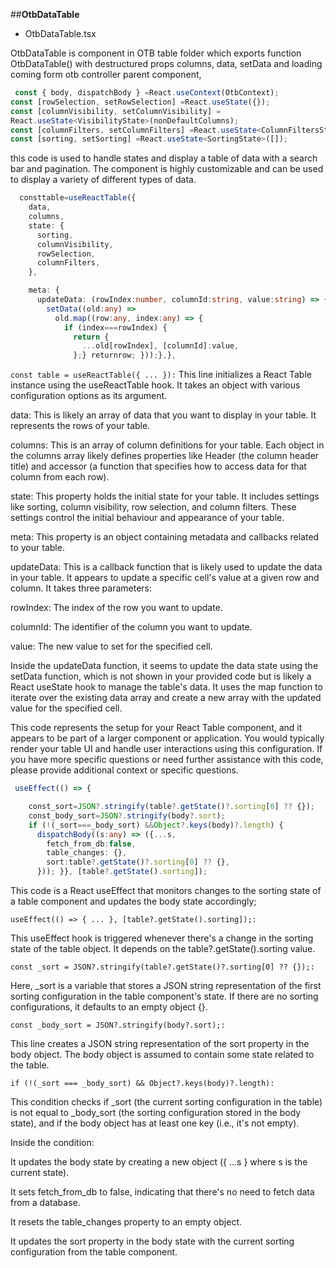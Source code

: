 ##**OtbDataTable**

- OtbDataTable.tsx

OtbDataTable is component in OTB table folder which exports function OtbDataTable() with destructured props columns, data, setData and loading coming form otb controller parent component,
```typescript
 const { body, dispatchBody } =React.useContext(OtbContext);
const [rowSelection, setRowSelection] =React.useState({});
const [columnVisibility, setColumnVisibility] =
React.useState<VisibilityState>(nonDefaultColumns);
const [columnFilters, setColumnFilters] =React.useState<ColumnFiltersState>([]);
const [sorting, setSorting] =React.useState<SortingState>([]);
```
this code is used to handle states and display a table of data with a search bar and pagination. The component is highly customizable and can be used to display a variety of different types of data.
```typescript
  consttable=useReactTable({
    data,
    columns,
    state: {
      sorting,
      columnVisibility,
      rowSelection,
      columnFilters,
    },

    meta: {
      updateData: (rowIndex:number, columnId:string, value:string) => {
        setData((old:any) =>
          old.map((row:any, index:any) => {
            if (index===rowIndex) {
              return {
                ...old[rowIndex], [columnId]:value,
              };} returnrow; }));},},
```
`const table = useReactTable({ ... }):` This line initializes a React Table instance using the useReactTable hook. It takes an object with various configuration options as its argument.

data: This is likely an array of data that you want to display in your table. It represents the rows of your table.

columns: This is an array of column definitions for your table. Each object in the columns array likely defines properties like Header (the column header title) and accessor (a function that specifies how to access data for that column from each row).

state: This property holds the initial state for your table. It includes settings like sorting, column visibility, row selection, and column filters. These settings control the initial behaviour and appearance of your table.

meta: This property is an object containing metadata and callbacks related to your table.

updateData: This is a callback function that is likely used to update the data in your table. It appears to update a specific cell's value at a given row and column. It takes three parameters:

rowIndex: The index of the row you want to update.

columnId: The identifier of the column you want to update.

value: The new value to set for the specified cell.

Inside the updateData function, it seems to update the data state using the setData function, which is not shown in your provided code but is likely a React useState hook to manage the table's data. It uses the map function to iterate over the existing data array and create a new array with the updated value for the specified cell.

This code represents the setup for your React Table component, and it appears to be part of a larger component or application. You would typically render your table UI and handle user interactions using this configuration. If you have more specific questions or need further assistance with this code, please provide additional context or specific questions.
```typescript
 useEffect(() => {

    const_sort=JSON?.stringify(table?.getState()?.sorting[0] ?? {});
    const_body_sort=JSON?.stringify(body?.sort);
    if (!(_sort===_body_sort) &&Object?.keys(body)?.length) {
      dispatchBody((s:any) => ({...s,
        fetch_from_db:false,
        table_changes: {},
        sort:table?.getState()?.sorting[0] ?? {},
      })); }}, [table?.getState().sorting]);
```
This code is a React useEffect that monitors changes to the sorting state of a table component and updates the body state accordingly;

`useEffect(() => { ... }, [table?.getState().sorting]);:`

This useEffect hook is triggered whenever there's a change in the sorting state of the table object. It depends on the table?.getState().sorting value.

`const _sort = JSON?.stringify(table?.getState()?.sorting[0] ?? {});:`

Here, _sort is a variable that stores a JSON string representation of the first sorting configuration in the table component's state. If there are no sorting configurations, it defaults to an empty object {}.

`const _body_sort = JSON?.stringify(body?.sort);:`

This line creates a JSON string representation of the sort property in the body object. The body object is assumed to contain some state related to the table.

`if (!(_sort === _body_sort) && Object?.keys(body)?.length):`

This condition checks if _sort (the current sorting configuration in the table) is not equal to _body_sort (the sorting configuration stored in the body state), and if the body object has at least one key (i.e., it's not empty).

Inside the condition:

It updates the body state by creating a new object ({ ...s } where s is the current state).

It sets fetch_from_db to false, indicating that there's no need to fetch data from a database.

It resets the table_changes property to an empty object.

It updates the sort property in the body state with the current sorting configuration from the table component.